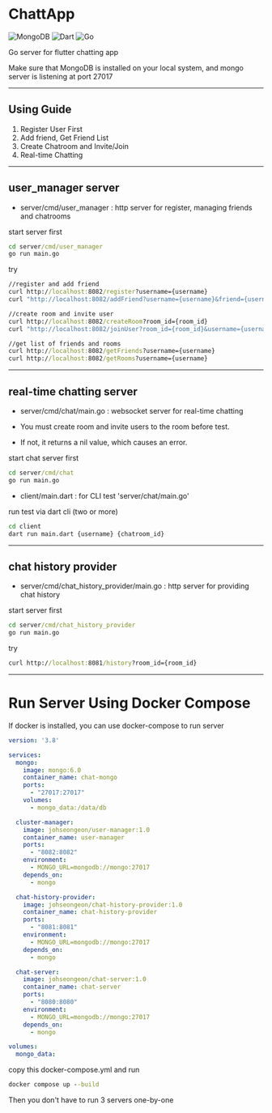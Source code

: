 # ChattApp

![MongoDB](https://img.shields.io/badge/MongoDB-%234ea94b.svg?style=for-the-badge&logo=mongodb&logoColor=white)
![Dart](https://img.shields.io/badge/dart-%230175C2.svg?style=for-the-badge&logo=dart&logoColor=white)
![Go](https://img.shields.io/badge/go-%2300ADD8.svg?style=for-the-badge&logo=go&logoColor=white)

Go server for flutter chatting app

Make sure that MongoDB is installed on your local system, and mongo server is listening at port 27017

---

## Using Guide

1. Register User First
2. Add friend, Get Friend List
3. Create Chatroom and Invite/Join
4. Real-time Chatting

---
## user_manager server
- server/cmd/user_manager : http server for register, managing friends and chatrooms

start server first

```cmd
cd server/cmd/user_manager
go run main.go
```

try

```cmd
//register and add friend
curl http://localhost:8082/register?username={username}
curl "http://localhost:8082/addFriend?username={username}&friend={username}"

//create room and invite user
curl http://localhost:8082/createRoom?room_id={room_id}
curl "http://localhost:8082/joinUser?room_id={room_id}&username={username}"

//get list of friends and rooms
curl http://localhost:8082/getFriends?username={username}
curl http://localhost:8082/getRooms?username={username}
```

---

## real-time chatting server
- server/cmd/chat/main.go : websocket server for real-time chatting

- You must create room and invite users to the room before test.
- If not, it returns a nil value, which causes an error.

start chat server first
``` cmd
cd server/cmd/chat
go run main.go
```

- client/main.dart : for CLI test 'server/chat/main.go'

run test via dart cli (two or more)
``` cmd
cd client
dart run main.dart {username} {chatroom_id}
```

---
## chat history provider

- server/cmd/chat_history_provider/main.go : http server for providing chat history

start server first
```cmd
cd server/cmd/chat_history_provider
go run main.go
```

try
```cmd
curl http://localhost:8081/history?room_id={room_id}
```

---

# Run Server Using Docker Compose

If docker is installed, you can use docker-compose to run server

``` docker-compose.yml
version: '3.8'

services:
  mongo:
    image: mongo:6.0
    container_name: chat-mongo
    ports:
      - "27017:27017"
    volumes:
      - mongo_data:/data/db

  cluster-manager:
    image: johseongeon/user-manager:1.0
    container_name: user-manager
    ports:
      - "8082:8082"
    environment:
      - MONGO_URL=mongodb://mongo:27017
    depends_on:
      - mongo

  chat-history-provider:
    image: johseongeon/chat-history-provider:1.0
    container_name: chat-history-provider
    ports:
      - "8081:8081"
    environment:
      - MONGO_URL=mongodb://mongo:27017
    depends_on:
      - mongo

  chat-server:
    image: johseongeon/chat-server:1.0
    container_name: chat-server
    ports:
      - "8080:8080"
    environment:
      - MONGO_URL=mongodb://mongo:27017
    depends_on:
      - mongo

volumes:
  mongo_data:
```

copy this docker-compose.yml and run

```cmd
docker compose up --build
```

Then you don't have to run 3 servers one-by-one
